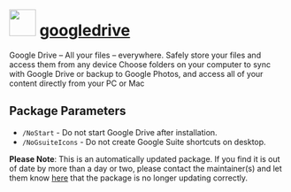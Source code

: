﻿# <img src="https://cdn.jsdelivr.net/gh/mkevenaar/chocolatey-packages@a29d2dfbd5e87d84c7f629753f3a8fc524007e6f/icons/googledrive.svg" width="48" height="48"/> [googledrive](https://community.chocolatey.org/packages/googledrive)

Google Drive – All your files – everywhere.
Safely store your files and access them from any device
Choose folders on your computer to sync with Google Drive or backup to Google Photos, and access all of your content directly from your PC or Mac

## Package Parameters

- `/NoStart` - Do not start Google Drive after installation.
- `/NoGsuiteIcons` - Do not create Google Suite shortcuts on desktop.

**Please Note**: This is an automatically updated package. If you find it is
out of date by more than a day or two, please contact the maintainer(s) and
let them know [here](https://github.com/mkevenaar/chocolatey-packages/issues) that the package is no longer updating correctly.

